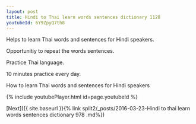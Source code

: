```yaml
---
layout: post
title: Hindi to Thai learn words sentences dictionary 1128 
youtubeId: 6Y9ZpyQ7th8
---
```

 
 
Helps to learn Thai words and sentences for Hindi speakers.

Opportunitiy to repeat the words sentences. 

Practice Thai language. 
 
10 minutes practice every day. 
 
How to learn Thai words and sentences for Hindi speakers 
 
{% include youtubePlayer.html id=page.youtubeId %}
 
 
[Next]({{ site.baseurl }}{% link  split2/_posts/2016-03-23-Hindi to thai learn words sentences dictionary 978 .md%})
 
